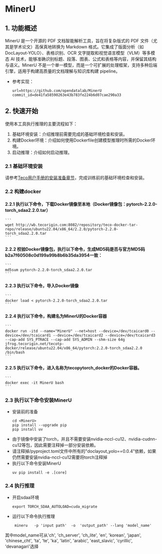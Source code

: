 # MinerU

## 1. 功能概述
MinerU 是一个开源的 PDF 文档智能解析工具，旨在将复杂版式的 PDF 文件（尤其是学术论文）高保真地转换为 Markdown 格式。它集成了版面分析（如 DocLayout-YOLO）、表格识别、OCR 文字提取和视觉语言模型（VLM）等多模态 AI 技术，能够准确识别标题、段落、图表、公式和表格等内容，并保留其结构与语义。MinerU 不是一个单一模型，而是一个可扩展的处理框架，支持多种后端引擎，适用于构建高质量的文档理解与知识库构建 pipeline。

- 参考实现：
    ```
    url=https://github.com/opendatalab/MinerU
    commit_id=de41fa58590263e43b783fe224b6d07cae290a33
    ```

## 2. 快速开始
使用本工具执行推理的主要流程如下：
1. 基础环境安装：介绍推理前需要完成的基础环境检查和安装。
3. 构建Docker环境：介绍如何使用Dockerfile创建模型推理时所需的Docker环境。
4. 启动推理：介绍如何启动推理。

### 2.1 基础环境安装
请参考[Teco用户手册的安装准备章节](http://docs.tecorigin.com/release/torch_2.4/v2.2.0/#fc980a30f1125aa88bad4246ff0cedcc)，完成训练前的基础环境检查和安装。

### 2.2 构建docker
#### 2.2.1 执行以下命令，下载Docker镜像至本地（Docker镜像包：pytorch-2.2.0-torch_sdaa2.2.0.tar）
    ```
    wget http://wb.tecorigin.com:8082/repository/teco-docker-tar-repo/release/ubuntu22.04/x86_64/2.2.0/pytorch-2.2.0-torch_sdaa2.2.0.tar
    ```
#### 2.2.2 校验Docker镜像包，执行以下命令，生成MD5码是否与官方MD5码b2a7f60508c0d199a99b8b6b35da3954一致：
    ```
    md5sum pytorch-2.2.0-torch_sdaa2.2.0.tar
    ```
#### 2.2.3 执行以下命令，导入Docker镜像
    ```
    docker load < pytorch-2.2.0-torch_sdaa2.2.0.tar
    ```
#### 2.2.4 执行以下命令，构建名为MinerU的Docker容器
    ```
    docker run -itd --name="MinerU" --net=host --device=/dev/tcaicard0 --device=/dev/tcaicard1 --device=/dev/tcaicard2 --device=/dev/tcaicard3 --cap-add SYS_PTRACE --cap-add SYS_ADMIN --shm-size 64g jfrog.tecorigin.net/tecotp-docker/release/ubuntu22.04/x86_64/pytorch:2.2.0-torch_sdaa2.2.0 /bin/bash
    ```
#### 2.2.5 执行以下命令，进入名称为tecopytorch_docker的Docker容器。
    ```
    docker exec -it MinerU bash
    ```

### 2.3 执行以下命令安装MinerU 
- 安装前的准备
    ```
    cd <MinerU>
    pip install --upgrade pip
    pip install uv
    ```    
- 由于镜像中安装了torch，并且不需要安装nvidia-nccl-cu12、nvidia-cudnn-cu12等包，因此需要注释掉一部分安装依赖。
- 请注释掉<MinerU>/pyproject.toml文件中所有的"doclayout_yolo==0.0.4"依赖，如果仍然需要安装nvidia-nccl-cu12需要将torch注释掉
- 执行以下命令安装MinerU
    ```
    uv pip install -e .[core]
    ``` 

### 2.4 执行推理

- 开启sdaa环境
    ```
    export TORCH_SDAA_AUTOLOAD=cuda_migrate
    ```
- 运行以下命令执行推理
    ```
     mineru   -p 'input path'  -o  'output_path' --lang 'model_name'
    ```
其中model_name可从'ch', 'ch_server', 'ch_lite', 'en', 'korean', 'japan', 'chinese_cht', 'ta', 'te', 'ka', 'latin', 'arabic', 'east_slavic', 'cyrillic', 'devanagari'选择